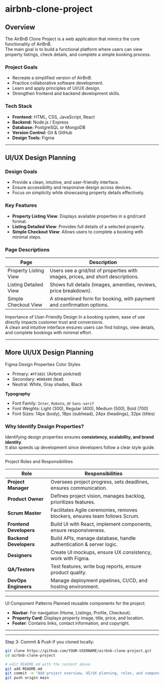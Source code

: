 # airbnb-clone-project

## Overview
The AirBnB Clone Project is a web application that mimics the core functionality of AirBnB.  
The main goal is to build a functional platform where users can view property listings, check details, and complete a simple booking process.  

### Project Goals
- Recreate a simplified version of AirBnB.
- Practice collaborative software development.
- Learn and apply principles of UI/UX design.
- Strengthen frontend and backend development skills.

### Tech Stack
- **Frontend:** HTML, CSS, JavaScript, React  
- **Backend:** Node.js / Express  
- **Database:** PostgreSQL or MongoDB  
- **Version Control:** Git & GitHub  
- **Design Tools:** Figma  

---

## UI/UX Design Planning

### Design Goals
- Provide a clean, intuitive, and user-friendly interface.
- Ensure accessibility and responsive design across devices.
- Focus on simplicity while showcasing property details effectively.

### Key Features
- **Property Listing View**: Displays available properties in a grid/card format.
- **Listing Detailed View**: Provides full details of a selected property.
- **Simple Checkout View**: Allows users to complete a booking with minimal steps.

### Page Descriptions
| Page                  | Description |
|------------------------|-------------|
| Property Listing View  | Users see a grid/list of properties with images, prices, and short descriptions. |
| Listing Detailed View  | Shows full details (images, amenities, reviews, price breakdown). |
| Simple Checkout View   | A streamlined form for booking, with payment and confirmation options. |

 Importance of User-Friendly Design
In a booking system, ease of use directly impacts customer trust and conversions.  
A clean and intuitive interface ensures users can find listings, view details, and complete bookings with minimal effort.  

---

## More UI/UX Design Planning

Figma Design Properties
Color Styles
- Primary: `#FF385C` (Airbnb pink/red)  
- Secondary: `#008489` (teal)  
- Neutral: White, Gray shades, Black  

**Typography**  
- Font Family: `Inter`, `Roboto`, or `Sans-serif`  
- Font Weights: Light (300), Regular (400), Medium (500), Bold (700)  
- Font Sizes: 14px (body), 18px (subhead), 24px (headings), 32px (titles)  

### Why Identify Design Properties?
Identifying design properties ensures **consistency, scalability, and brand identity**.  
It also speeds up development since developers follow a clear style guide.  

---

 Project Roles and Responsibilities

| Role                 | Responsibilities |
|-----------------------|------------------|
| **Project Manager**   | Oversees project progress, sets deadlines, ensures communication. |
| **Product Owner**     | Defines project vision, manages backlog, prioritizes features. |
| **Scrum Master**      | Facilitates Agile ceremonies, removes blockers, ensures team follows Scrum. |
| **Frontend Developers** | Build UI with React, implement components, ensure responsiveness. |
| **Backend Developers**  | Build APIs, manage database, handle authentication & server logic. |
| **Designers**          | Create UI mockups, ensure UX consistency, work with Figma. |
| **QA/Testers**         | Test features, write bug reports, ensure product quality. |
| **DevOps Engineers**   | Manage deployment pipelines, CI/CD, and hosting environment. |

---

UI Component Patterns
Planned reusable components for the project:
- **Navbar**: For navigation (Home, Listings, Profile, Checkout).
- **Property Card**: Displays property image, title, price, and location.
- **Footer**: Contains links, contact information, and copyright.

---


---

 Step 3: Commit & Push
If you cloned locally:
```bash
git clone https://github.com/YOUR-USERNAME/airbnb-clone-project.git
cd airbnb-clone-project

# edit README.md with the content above
git add README.md
git commit -m "Add project overview, UI/UX planning, roles, and components"
git push origin main
